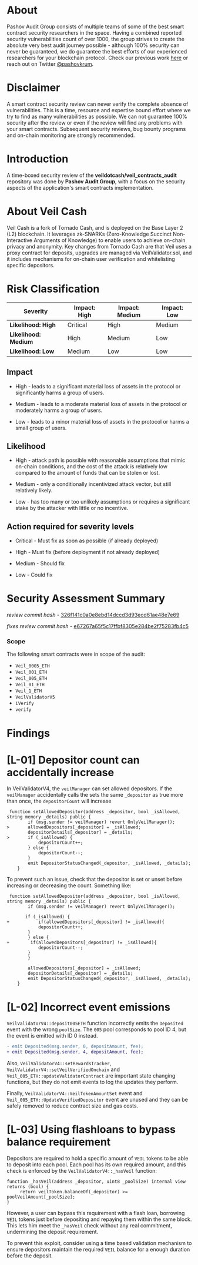 # About

Pashov Audit Group consists of multiple teams of some of the best smart contract security researchers in the space. Having a combined reported security vulnerabilities count of over 1000, the group strives to create the absolute very best audit journey possible - although 100% security can never be guaranteed, we do guarantee the best efforts of our experienced researchers for your blockchain protocol. Check our previous work [here](https://github.com/pashov/audits) or reach out on Twitter [@pashovkrum](https://twitter.com/pashovkrum).

# Disclaimer

A smart contract security review can never verify the complete absence of vulnerabilities. This is a time, resource and expertise bound effort where we try to find as many vulnerabilities as possible. We can not guarantee 100% security after the review or even if the review will find any problems with your smart contracts. Subsequent security reviews, bug bounty programs and on-chain monitoring are strongly recommended.

# Introduction

A time-boxed security review of the **veildotcash/veil_contracts_audit** repository was done by **Pashov Audit Group**, with a focus on the security aspects of the application's smart contracts implementation.

# About Veil Cash

Veil Cash is a fork of Tornado Cash, and is deployed on the Base Layer 2 (L2) blockchain. It leverages zk-SNARKs (Zero-Knowledge Succinct Non-Interactive Arguments of Knowledge) to enable users to achieve on-chain privacy and anonymity. Key changes from Tornado Cash are that Veil uses a proxy contract for deposits, upgrades are managed via VeilValidator.sol, and it includes mechanisms for on-chain user verification and whitelisting specific depositors.

# Risk Classification

| Severity               | Impact: High | Impact: Medium | Impact: Low |
| ---------------------- | ------------ | -------------- | ----------- |
| **Likelihood: High**   | Critical     | High           | Medium      |
| **Likelihood: Medium** | High         | Medium         | Low         |
| **Likelihood: Low**    | Medium       | Low            | Low         |

## Impact

- High - leads to a significant material loss of assets in the protocol or significantly harms a group of users.

- Medium - leads to a moderate material loss of assets in the protocol or moderately harms a group of users.

- Low - leads to a minor material loss of assets in the protocol or harms a small group of users.

## Likelihood

- High - attack path is possible with reasonable assumptions that mimic on-chain conditions, and the cost of the attack is relatively low compared to the amount of funds that can be stolen or lost.

- Medium - only a conditionally incentivized attack vector, but still relatively likely.

- Low - has too many or too unlikely assumptions or requires a significant stake by the attacker with little or no incentive.

## Action required for severity levels

- Critical - Must fix as soon as possible (if already deployed)

- High - Must fix (before deployment if not already deployed)

- Medium - Should fix

- Low - Could fix

# Security Assessment Summary

_review commit hash_ - [326f141c0a0e8ebd14dccd3d93ecd61ae48e7e69](https://github.com/veildotcash/veil_contracts_audit/tree/326f141c0a0e8ebd14dccd3d93ecd61ae48e7e69)

_fixes review commit hash_ - [e67267a65f5c17ffbf8305e284be2f75283fb4c5](https://github.com/veildotcash/veildotcash_contracts/tree/e67267a65f5c17ffbf8305e284be2f75283fb4c5)

### Scope

The following smart contracts were in scope of the audit:

- `Veil_0005_ETH`
- `Veil_001_ETH`
- `Veil_005_ETH`
- `Veil_01_ETH`
- `Veil_1_ETH`
- `VeilValidatorV5`
- `iVerify`
- `verify`

# Findings

# [L-01] Depositor count can accidentally increase

In VeilValidatorV4, the `veilManager` can set allowed depositors. If the `veilManager` accidentally calls the sets the same `_depositor` as true more than once, the `depositorCount` will increase

```
 function setAllowedDepositor(address _depositor, bool _isAllowed, string memory _details) public {
        if (msg.sender != veilManager) revert OnlyVeilManager();
>       allowedDepositors[_depositor] = _isAllowed;
        depositorDetails[_depositor] = _details;
>       if (_isAllowed) {
            depositorCount++;
        } else {
            depositorCount--;
        }
        emit DepositorStatusChanged(_depositor, _isAllowed, _details);
    }
```

To prevent such an issue, check that the depositor is set or unset before increasing or decreasing the count. Something like:

```
 function setAllowedDepositor(address _depositor, bool _isAllowed, string memory _details) public {
        if (msg.sender != veilManager) revert OnlyVeilManager();

       if (_isAllowed) {
+           if(allowedDepositors[_depositor] != _isAllowed){
            depositorCount++;
        }
        } else {
+        if(allowedDepositors[_depositor] != _isAllowed){
            depositorCount--;
        }
        }

        allowedDepositors[_depositor] = _isAllowed;
        depositorDetails[_depositor] = _details;
        emit DepositorStatusChanged(_depositor, _isAllowed, _details);
    }
```

# [L-02] Incorrect event emissions

`VeilValidatorV4::deposit005ETH` function incorrectly emits the `Deposited` event with the wrong `poolSize`. The `005` pool corresponds to pool ID 4, but the event is emitted with ID 0 instead.

```diff
- emit Deposited(msg.sender, 0, depositAmount, fee);
+ emit Deposited(msg.sender, 4, depositAmount, fee);
```

Also, `VeilValidatorV4::setRewardsTracker`, `VeilValidatorV4::setVeilVerifiedOnchain` and `Veil_005_ETH::updateValidatorContract` are important state changing functions, but they do not emit events to log the updates they perform.

Finally, `VeilValidatorV4::VeilTokenAmountSet` event and `Veil_005_ETH::UpdateVerifiedDepositor` event are unused and they can be safely removed to reduce contract size and gas costs.

# [L-03] Using flashloans to bypass balance requirement

Depositors are required to hold a specific amount of `VEIL` tokens to be able to deposit into each pool. Each pool has its own required amount, and this check is enforced by the `VeilValidatorV4::_hasVeil` function:

```solidity
function _hasVeil(address _depositor, uint8 _poolSize) internal view returns (bool) {
     return veilToken.balanceOf(_depositor) >= poolVeilAmount[_poolSize];
}
```

However, a user can bypass this requirement with a flash loan, borrowing `VEIL` tokens just before depositing and repaying them within the same block. This lets him meet the `_hasVeil` check without any real commitment, undermining the deposit requirement.

To prevent this exploit, consider using a time based validation mechanism to ensure depositors maintain the required `VEIL` balance for a enough duration before the deposit.

